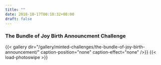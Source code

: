 ```yaml
---
title: ""
date: 2018-10-17T00:10:32+08:00
draft: false
---
```

### The Bundle of Joy Birth Announcment Challenge

{{< gallery dir="/gallery/minted-challenges/the-bundle-of-joy-birth-announcement/" caption-position="none" caption-effect="none" />}} {{< load-photoswipe >}}